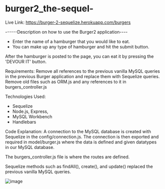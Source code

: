 # burger2_the-sequel-

Live Link: https://burger-2-sequelize.herokuapp.com/burgers





------Description on how to use the Burger2 application----


 * Enter the name of a hamburger that you would like to eat. 
 * You can make up any type of hamburger and hit the submit button.

After the hamburger is posted to the page, you can eat it by pressing the 'DEVOUR IT' button.


Requirements:
Remove all references to the previous vanilla MySQL queries in the previous Burger application and replace them with Sequelize queries.
Remove old files such as ORM.js and any references to it in burgers_controller.js

Technologies Used:

* Sequelize
* Node.js, Express,
* MySQL Workbench
* Handlebars

Code Explanation:
A connection to the MySQL database is created with Sequelize in the config/connection.js. The connection is then exported and required in model/burger.js where the data is defined and given datatypes in our MySQL database.

The burgers_controller.js file is where the routes are defined.

Sequelize methods such as findAll(), create(), and update() replaced the previous vanilla MySQL queries.


![image](https://user-images.githubusercontent.com/54521457/71628662-9ca41100-2bbe-11ea-8865-507fca72b0f0.png)
